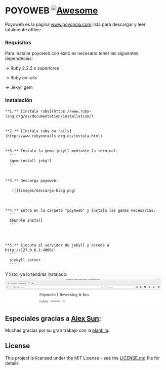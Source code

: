 

# POYOWEB [![Awesome](https://cdn.rawgit.com/sindresorhus/awesome/d7305f38d29fed78fa85652e3a63e154dd8e8829/media/badge.svg)](https://github.com/sindresorhus/awesome)

Poyoweb es la página www.poyoncio.com lista para descargar y leer totalmente offline. 

### Requisitos 

Para instalar poyoweb con éxito es necesario tener las siguientes dependecias:
    
-> Ruby 2.2.3 o superiores
    
-> Ruby on rails 
    
-> Jekyll gem 


### Instalación

    **1.** [Instala ruby](https://www.ruby-lang.org/es/documentation/installation/)  
  
  
    **2.** [Instala ruby on rails](http://www.rubyonrails.org.es/instala.html)
  
  
    **3.** Instala la gema jekyll mediante la terminal:
      ```
      $gem install jekyll
      ``` 
  
  
    **3.** Descarga poyoweb:
       
       ![](images/descarga-blog.png)
  
  
  
    **4.** Entra en la carpeta "poyoweb" y instala las gemas necesarias:
      ```
      $bundle install
      ``` 
  
  
  
    **5.** Ejecuta el servidor de jekyll y accede a  http://127.0.0.1:4000/: 
      ```
      $jekyll server 
      ```
      
      
Y listo, ya lo tendrás instalado:
![](images/captura-local.png)


## Especiales gracias a [Alex Sun](https://github.com/syaning):

Muchas gracias por su gran trabajo con la [plantilla](https://github.com/syaning/vida).



## License

This project is licensed under the MIT License - see the [LICENSE.md](LICENSE.md) file for details

